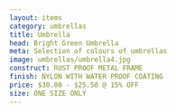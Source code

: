 ```yaml
---
layout: items
category: umbrellas
title: Umbrella
head: Bright Green Umbrella
meta: Selection of colours of umbrellas
image: umbrellas/umbrella4.jpg
construct: RUST PROOF METAL FRAME
finish: NYLON WITH WATER PROOF COATING
price: $30.00 - $25.50 @ 15% OFF 
size: ONE SIZE ONLY
---
```


<!--BRIGHT GREEN UMBRELLA

$30.00 - $25.50 @ 15% OFF - GREEN

COLOUR: GREEN

## DETAILS 

- ONE SIZE ONLY
- RUST PROOF METAL FRAME
- NYLON WITH WATER PROOF COATING-->
